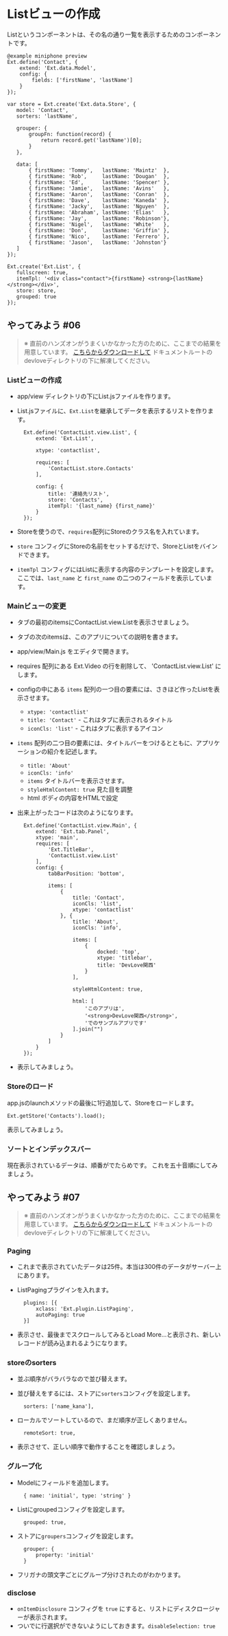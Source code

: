 # Listビューの作成

Listというコンポーネントは、その名の通り一覧を表示するためのコンポーネントです。

    @example miniphone preview
    Ext.define('Contact', {
        extend: 'Ext.data.Model',
        config: {
            fields: ['firstName', 'lastName']
        }
    });

    var store = Ext.create('Ext.data.Store', {
       model: 'Contact',
       sorters: 'lastName',

       grouper: {
           groupFn: function(record) {
               return record.get('lastName')[0];
           }
       },

       data: [
           { firstName: 'Tommy',   lastName: 'Maintz'  },
           { firstName: 'Rob',     lastName: 'Dougan'  },
           { firstName: 'Ed',      lastName: 'Spencer' },
           { firstName: 'Jamie',   lastName: 'Avins'   },
           { firstName: 'Aaron',   lastName: 'Conran'  },
           { firstName: 'Dave',    lastName: 'Kaneda'  },
           { firstName: 'Jacky',   lastName: 'Nguyen'  },
           { firstName: 'Abraham', lastName: 'Elias'   },
           { firstName: 'Jay',     lastName: 'Robinson'},
           { firstName: 'Nigel',   lastName: 'White'   },
           { firstName: 'Don',     lastName: 'Griffin' },
           { firstName: 'Nico',    lastName: 'Ferrero' },
           { firstName: 'Jason',   lastName: 'Johnston'}
       ]
    });

    Ext.create('Ext.List', {
       fullscreen: true,
       itemTpl: '<div class="contact">{firstName} <strong>{lastName}</strong></div>',
       store: store,
       grouped: true
    });

## やってみよう #06

> ※ 直前のハンズオンがうまくいかなかった方のために、ここまでの結果を用意しています。
> [こちらからダウンロードして](http://sencha.sunvisor.net/devlove/cl05.zip)
> ドキュメントルートのdevloveディレクトリの下に解凍してください。

### Listビューの作成

* app/view ディレクトリの下にList.jsファイルを作ります。
* List.jsファイルに、`Ext.List`を継承してデータを表示するリストを作ります。

        Ext.define('ContactList.view.List', {
            extend: 'Ext.List',

            xtype: 'contactlist',

            requires: [
                'ContactList.store.Contacts'
            ],

            config: {
                title: '連絡先リスト',
                store: 'Contacts',
                itemTpl: '{last_name} {first_name}'
            }
        });

* Storeを使うので、`requires`配列にStoreのクラス名を入れています。
* `store` コンフィグにStoreの名前をセットするだけで、StoreとListをバインドできます。
* `itemTpl` コンフィグにはListに表示する内容のテンプレートを設定します。
  ここでは、`last_name` と `first_name` の二つのフィールドを表示しています。

### Mainビューの変更

* タブの最初のitemsにContactList.view.Listを表示させましょう。
* タブの次のitemsは、このアプリについての説明を書きます。

* app/view/Main.js をエディタで開きます。
* requires 配列にある Ext.Video の行を削除して、
  'ContactList.view.List'
  にします。
* configの中にある `items` 配列の一つ目の要素には、さきほど作ったListを表示させます。
    * `xtype: 'contactlist'`
    * `title: 'Contact'` - これはタブに表示されるタイトル
    * `iconCls: 'list'` - これはタブに表示するアイコン
* `items` 配列の二つ目の要素には、タイトルバーをつけるとともに、アプリケーションの紹介を記述します。
    * `title: 'About'`
    * `iconCls: 'info'`
    * `items` タイトルバーを表示させます。
    * `styleHtmlContent: true` 見た目を調整
    * html ボディの内容をHTMLで設定
* 出来上がったコードは次のようになります。

        Ext.define('ContactList.view.Main', {
            extend: 'Ext.tab.Panel',
            xtype: 'main',
            requires: [
                'Ext.TitleBar',
                'ContactList.view.List'
            ],
            config: {
                tabBarPosition: 'bottom',

                items: [
                    {
                        title: 'Contact',
                        iconCls: 'list',
                        xtype: 'contactlist'
                    }, {
                        title: 'About',
                        iconCls: 'info',

                        items: [
                            {
                                docked: 'top',
                                xtype: 'titlebar',
                                title: 'DevLove関西'
                            }
                        ],

                        styleHtmlContent: true,

                        html: [
                            'このアプリは',
                            '<strong>DevLove関西</strong>',
                            'でのサンプルアプリです'
                        ].join("")
                    }
                ]
            }
        });

* 表示してみましょう。

### Storeのロード

app.jsのlaunchメソッドの最後に1行追加して、Storeをロードします。

    Ext.getStore('Contacts').load();

表示してみましょう。

### ソートとインデックスバー

現在表示されているデータは、順番がでたらめです。
これを五十音順にしてみましょう。

## やってみよう #07

> ※ 直前のハンズオンがうまくいかなかった方のために、ここまでの結果を用意しています。
> [こちらからダウンロードして](http://sencha.sunvisor.net/devlove/cl06.zip)
> ドキュメントルートのdevloveディレクトリの下に解凍してください。

### Paging

* これまで表示されていたデータは25件。本当は300件のデータがサーバー上にあります。
* ListPagingプラグインを入れます。

        plugins: [{
            xclass: 'Ext.plugin.ListPaging',
            autoPaging: true
        }]

* 表示させ、最後までスクロールしてみるとLoad More...と表示され、新しいレコードが読み込まれるようになります。

### storeのsorters

* 並ぶ順序がバラバラなので並び替えます。
* 並び替えをするには、ストアに`sorters`コンフィグを設定します。

        sorters: ['name_kana'],

* ローカルでソートしているので、まだ順序が正しくありません。

        remoteSort: true,

* 表示させて、正しい順序で動作することを確認しましょう。

### グループ化

* Modelにフィールドを追加します。

        { name: 'initial', type: 'string' }

* Listにgroupedコンフィグを設定します。

        grouped: true,

* ストアに`groupers`コンフィグを設定します。

        grouper: {
            property: 'initial'
        }

* フリガナの頭文字ごとにグループ分けされたのがわかります。

### disclose

* `onItemDisclosure` コンフィグを `true` にすると、リストにディスクロージャーが表示されます。
* ついでに行選択ができないようにしておきます。`disableSelection: true`


